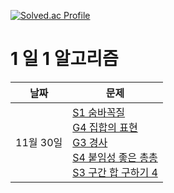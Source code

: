 
[![Solved.ac Profile](http://mazassumnida.wtf/api/v2/generate_badge?boj=howcatchem)](https://solved.ac/howcatchem/)

# 1 일 1 알고리즘
| 날짜        | 문제                                                        |
| ---------- |---------------------------------------------------------- |
| 11월 30일  | [S1 숨바꼭질](https://www.acmicpc.net/problem/6118) <br> [G4 집합의 표현](https://www.acmicpc.net/problem/1717) <br> [G3 경사](https://www.acmicpc.net/problem/14890) <br> [S4 붙임성 좋은 총총](https://www.acmicpc.net/problem/26069) <br> [S3 구간 합 구하기 4](https://www.acmicpc.net/problem/11659) |
